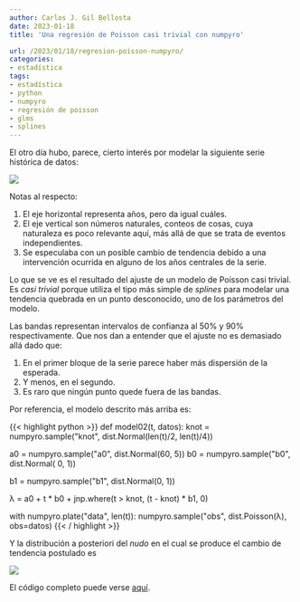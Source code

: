 ```yaml
---
author: Carlos J. Gil Bellosta
date: 2023-01-18
title: 'Una regresión de Poisson casi trivial con numpyro'

url: /2023/01/18/regresion-poisson-numpyro/
categories:
- estadística
tags:
- estadística
- python
- numpyro
- regresión de poisson
- glms
- splines
---
```


El otro día hubo, parece, cierto interés por modelar la siguiente serie histórica de datos:

![](/wp-uploads/2023/exercise_numpyro_00_01.png#center)

Notas al respecto:

1. El eje horizontal representa años, pero da igual cuáles.
2. El eje vertical son números naturales, conteos de cosas, cuya naturaleza es poco relevante aquí, más allá de que se trata de eventos independientes.
3. Se especulaba con un posible cambio de tendencia debido a una intervención ocurrida en alguno de los años centrales de la serie.

Lo que se ve es el resultado del ajuste de un modelo de Poisson casi trivial. Es _casi trivial_ porque utiliza el tipo más simple de _splines_ para modelar una tendencia quebrada en un punto desconocido, uno de los parámetros del modelo.

Las bandas representan intervalos de confianza al 50% y 90% respectivamente. Que nos dan a entender que el ajuste no es demasiado allá dado que:

1. En el primer bloque de la serie parece haber más dispersión de la esperada.
2. Y menos, en el segundo.
3. Es raro que ningún punto quede fuera de las bandas.

Por referencia, el modelo descrito más arriba es:

{{< highlight python >}}
def model02(t, datos):
  knot = numpyro.sample("knot", dist.Normal(len(t)/2, len(t)/4))

  a0 = numpyro.sample("a0", dist.Normal(60, 5))
  b0 = numpyro.sample("b0", dist.Normal( 0, 1))

  b1 = numpyro.sample("b1", dist.Normal(0, 1))

  λ = a0 + t * b0 + jnp.where(t > knot, (t - knot) * b1, 0)

  with numpyro.plate("data", len(t)):
    numpyro.sample("obs", dist.Poisson(λ), obs=datos)
{{< / highlight >}}

Y la distribución a posteriori del _nudo_ en el cual se produce el cambio de tendencia postulado es

![](/wp-uploads/2023/exercise_numpyro_00_02.png#center)

El código completo puede verse [aquí](https://github.com/cjgb/datanalytics_code/blob/main/exercise_numpyro_00.ipynb).
